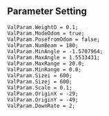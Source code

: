## Parameter Setting

    ValParam.WeightO = 0.1;
    ValParam.ModeOdom = true;
    ValParam.PosefromOdom = false;
    ValParam.NumBeam = 180;
    ValParam.MinAngle = -1.5707964;
    ValParam.MaxAngle = 1.5533431;
    ValParam.MaxRange = 20.0;
    ValParam.MinRange = 0.0;
    ValParam.Sizei = 600;
    ValParam.Sizej = 600;
    ValParam.Scale = 0.1;
    ValParam.OriginX = -29;
    ValParam.OriginY = -49;
    ValParam.DownRate = 2;